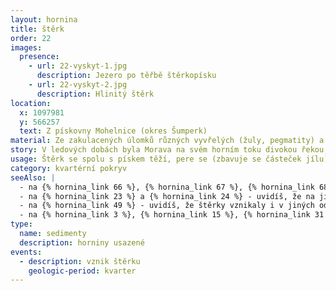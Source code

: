 ```yaml
---
layout: hornina
title: štěrk
order: 22
images:
  presence:
    - url: 22-vyskyt-1.jpg
      description: Jezero po těřbě štěrkopísku
    - url: 22-vyskyt-2.jpg
      description: Hlinitý štěrk
location:
  x: 1097981
  y: 566257
  text: Z pískovny Mohelnice (okres Šumperk)
material: Ze zakulacených úlomků různých vyvřelých (žuly, pegmatity) a metamorfovaných (ruly, amfibolity, kvarcity) hornin.
story: V ledových dobách byla Morava na svém horním toku divokou řekou, která unášela množství horninových úlomků z hor. Úlomky se kutálely v říčním proudu, narážely do sebe až se ohladily do kulata. Valouny jsou z různých odolných vyvřelých a metamorfovaných hornin, které bychom našli v Hrubém Jeseníku.
usage: Štěrk se spolu s pískem těží, pere se (zbavuje se částeček jílu), zrna štěrku a písku se třídí podle velikosti. Používají se jako plnivo do betonových a asfaltových směsí a pro další účely ve stavebnictví. Větší valouny se používají také pro zkrášlení zahrad.
category: kvartérní pokryv
seeAlso: |
  - na {% hornina_link 66 %}, {% hornina_link 67 %}, {% hornina_link 68 %}, {% hornina_link 69 %} - uvidíš, jak vypadají některé z hornin, z nichž jsou mé valouny
  - na {% hornina_link 23 %} a {% hornina_link 24 %} - uvidíš, že na jiných místech vznikaly ve stejné době štěrky s odlišným složením
  - na {% hornina_link 49 %} - uvidíš, že štěrky vznikaly i v jiných odobích a mají různé složení
  - na {% hornina_link 3 %}, {% hornina_link 15 %}, {% hornina_link 31 %} a {% hornina_link 43 %} - uvidíš, že ze štěrku může vzniknout pevná hornina
type:
  name: sedimenty
  description: horniny usazené
events:
  - description: vznik štěrku
    geologic-period: kvarter
---
```


